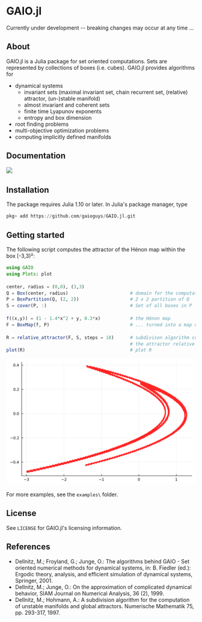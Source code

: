 # GAIO.jl

Currently under development -- breaking changes may occur at any time ...

## About 

GAIO.jl is a Julia package for set oriented computations. Sets are represented by collections of boxes (i.e. cubes). GAIO.jl provides algorithms for 
* dynamical systems
  * invariant sets (maximal invariant set, chain recurrent set, (relative) attractor, (un-)stable manifold)
  * almost invariant and coherent sets
  * finite time Lyapunov exponents
  * entropy and box dimension
* root finding problems
* multi-objective optimization problems
* computing implicitly defined manifolds

## Documentation

[![](https://img.shields.io/badge/docs-latest-blue.svg)](https://gaioguys.github.io/GAIO.jl/)

## Installation

The package requires Julia 1.10 or later. In Julia's package manager, type
```julia
pkg> add https://github.com/gaioguys/GAIO.jl.git
```

## Getting started

The following script computes the attractor of the Hénon map within the box [-3,3)²: 

```julia
using GAIO
using Plots: plot

center, radius = (0,0), (3,3)
Q = Box(center, radius)                       # domain for the computation
P = BoxPartition(Q, (2, 2))                   # 2 x 2 partition of Q
S = cover(P, :)                               # Set of all boxes in P

f((x,y)) = (1 - 1.4*x^2 + y, 0.3*x)           # the Hénon map
F = BoxMap(f, P)                              # ... turned into a map on boxes

R = relative_attractor(F, S, steps = 18)      # subdivison algorithm computing
                                              # the attractor relative to Q
plot(R)                                       # plot R
```
![GitHub Logo](docs/src/assets/henon.svg)

For more examples, see the `examples\` folder.

## License

See `LICENSE` for GAIO.jl's licensing information.

## References

* Dellnitz, M.; Froyland, G.; Junge, O.: The algorithms behind GAIO - Set oriented numerical methods for dynamical systems, in: B. Fiedler (ed.): Ergodic theory, analysis, and efficient simulation of dynamical systems, Springer, 2001.
* Dellnitz, M.; Junge, O.: On the approximation of complicated dynamical behavior, SIAM Journal on Numerical Analysis, 36 (2), 1999.
* Dellnitz, M.; Hohmann, A.: A subdivision algorithm for the computation of unstable manifolds and global attractors. Numerische Mathematik 75, pp. 293-317, 1997.
